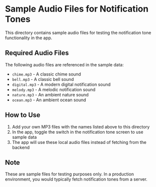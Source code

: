 # Sample Audio Files for Notification Tones

This directory contains sample audio files for testing the notification tone functionality in the app.

## Required Audio Files

The following audio files are referenced in the sample data:

- `chime.mp3` - A classic chime sound
- `bell.mp3` - A classic bell sound
- `digital.mp3` - A modern digital notification sound
- `melody.mp3` - A melodic notification sound
- `nature.mp3` - An ambient nature sound
- `ocean.mp3` - An ambient ocean sound

## How to Use

1. Add your own MP3 files with the names listed above to this directory
2. In the app, toggle the switch in the notification tone screen to use sample data
3. The app will use these local audio files instead of fetching from the backend

## Note

These are sample files for testing purposes only. In a production environment, you would typically fetch notification tones from a server. 